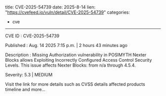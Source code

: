  
title: CVE-2025-54739
date: 2025-8-14
lien: "https://cvefeed.io/vuln/detail/CVE-2025-54739"
categories:
  - cve
---

CVE ID : CVE-2025-54739

Published :  Aug. 14
2025
7:15 p.m. | 2 hours
43 minutes ago

Description : Missing Authorization vulnerability in POSIMYTH Nexter Blocks allows Exploiting Incorrectly Configured Access Control Security Levels. This issue affects Nexter Blocks: from n/a through 4.5.4.

Severity: 5.3 | MEDIUM

Visit the link for more details
such as CVSS details
affected products
timeline
and more...
